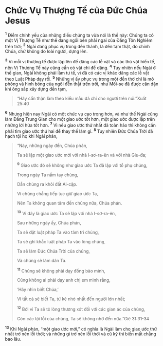 # Chức Vụ Thượng Tế của Ðức Chúa Jesus
<sup><b>1</b></sup> Ðiểm chính yếu của những điều chúng ta vừa nói là thế này: Chúng ta có một Vị Thượng Tế như thế đang ngồi bên phải ngai của Ðấng Tôn Nghiêm trên trời; <sup><b>2</b></sup> Ngài đang phục vụ trong đền thánh, là đền tạm thật, do chính Chúa, chứ không do loài người, dựng lên.

<sup><b>3</b></sup> Vì mỗi vị thượng tế được lập lên để dâng các lễ vật và các thú vật hiến tế, nên Vị Thượng Tế này cũng cần có vật chi để dâng. <sup><b>4</b></sup> Tuy nhiên nếu Ngài ở thế gian, Ngài không phải làm tư tế, vì đã có các vị khác dâng các lễ vật theo Luật Pháp dạy rồi. <sup><b>5</b></sup> Những vị ấy phục vụ trong một đền thờ chỉ là mô phỏng và hình bóng của ngôi đền thật trên trời, như Môi-se đã được căn dặn khi ông sắp xây dựng đền tạm,


> “Hãy cẩn thận làm theo kiểu mẫu đã chỉ cho ngươi trên núi.”Xuất 25:40
>

<sup><b>6</b></sup> Nhưng hiện nay Ngài có một chức vụ cao trọng hơn, và như thế Ngài cũng làm Ðấng Trung Gian cho một giao ước tốt hơn, một giao ước được lập trên những lời hứa tốt hơn. <sup><b>7</b></sup> Vì nếu giao ước thứ nhất đã toàn hảo thì không cần phải tìm giao ước thứ hai để thay thế làm gì. <sup><b>8</b></sup> Tuy nhiên Ðức Chúa Trời đã hạch tội họ khi Ngài phán,


> “Này, những ngày đến, Chúa phán,
> 
> Ta sẽ lập một giao ước mới với nhà I-sơ-ra-ên và với nhà Giu-đa;
> 
> <sup><b>9</b></sup> Giao ước đó sẽ không như giao ước Ta đã lập với tổ phụ chúng,
> 
> Trong ngày Ta nắm tay chúng,
> 
> Dẫn chúng ra khỏi đất Ai-cập.
> 
> Vì chúng chẳng tiếp tục giữ giao ước Ta,
> 
> Nên Ta không quan tâm đến chúng nữa, Chúa phán.
> 
> <sup><b>10</b></sup> Vì đây là giao ước Ta sẽ lập với nhà I-sơ-ra-ên,
> 
> Sau những ngày ấy, Chúa phán,
> 
> Ta sẽ đặt luật pháp Ta vào tâm trí chúng,
> 
> Ta sẽ ghi khắc luật pháp Ta vào lòng chúng,
> 
> Ta sẽ làm Ðức Chúa Trời của chúng,
> 
> Và chúng sẽ làm dân Ta.
> 
> <sup><b>11</b></sup> Chúng sẽ không phải dạy đồng bào mình,
> 
> Cũng không ai phải dạy anh chị em mình rằng,
> 
> ‘Hãy nhìn biết Chúa,’
> 
> Vì tất cả sẽ biết Ta, từ kẻ nhỏ nhất đến người lớn nhất;
> 
> <sup><b>12</b></sup> Bởi vì Ta sẽ tỏ lòng thương xót đối với các gian ác của chúng,
> 
> Còn các tội lỗi của chúng, Ta sẽ không nhớ đến nữa.”Giê 31:31-34
>

<sup><b>13</b></sup> Khi Ngài phán, “một giao ước mới,” có nghĩa là Ngài làm cho giao ước thứ nhất trở nên lỗi thời; và những gì trở nên lỗi thời và cũ kỹ thì biến mất chẳng bao lâu.

